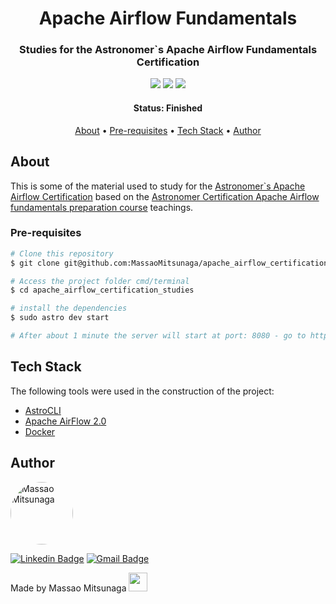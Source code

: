 <h1 align="center">Apache Airflow Fundamentals</h1>

<h3 align="center">Studies for the Astronomer`s Apache Airflow Fundamentals Certification</h3>

<p align="center">
  <img src="https://img.shields.io/github/issues/MassaoMitsunaga/apache_airflow_certification_studies" />
  <img src="https://img.shields.io/github/forks/MassaoMitsunaga/apache_airflow_certification_studies" />
  <img src="https://img.shields.io/github/stars/MassaoMitsunaga/apache_airflow_certification_studies" />
</p>

<h4 align="center"> 
	 Status: Finished
</h4>

<p align="center">
 <a href="#about">About</a> •
 <a href="#pre-requisites">Pre-requisites</a> • 
 <a href="#tech-stack">Tech Stack</a> • 
 <a href="#author">Author</a> 
</p>

## About

This is some of the material used to study for the <a href="https://academy.astronomer.io/astronomer-certified-apache-airflow-core-exam">Astronomer`s Apache Airflow Certification</a> based on the <a href="https://academy.astronomer.io/astronomer-certification-apache-airflow-fundamentals-preparation">Astronomer Certification Apache Airflow fundamentals preparation course</a> teachings.

### Pre-requisites

```bash
# Clone this repository
$ git clone git@github.com:MassaoMitsunaga/apache_airflow_certification_studies.git

# Access the project folder cmd/terminal
$ cd apache_airflow_certification_studies

# install the dependencies
$ sudo astro dev start

# After about 1 minute the server will start at port: 8080 - go to http://localhost:8080
```

## Tech Stack

The following tools were used in the construction of the project:

- [AstroCLI](https://github.com/astronomer/astro-cli)
- [Apache AirFlow 2.0](https://airflow.apache.org/docs/)
- [Docker](https://www.docker.com/)

## Author

 <img style="border-radius: 50%;" src="https://avatars.githubusercontent.com/u/20426370?v=4" width="100px;" alt="Massao Mitsunaga"/>

[![Linkedin Badge](https://img.shields.io/badge/-Massao-blue?style=flat-square&logo=Linkedin&logoColor=white&link=https://www.linkedin.com/in/massaomitsunaga/)](https://www.linkedin.com/in/massaomitsunaga/) 
[![Gmail Badge](https://img.shields.io/badge/-mitsun.massao@gmail.com-c14438?style=flat-square&logo=Gmail&logoColor=white&link=mailto:mitsun.massao@gmail.com)](mailto:mitsun.massao@gmail.com)

Made by Massao Mitsunaga <img src="https://raw.githubusercontent.com/kaueMarques/kaueMarques/master/hi.gif" width="30px">
